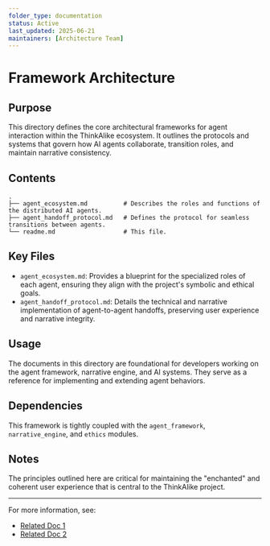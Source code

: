 ```yaml
---
folder_type: documentation
status: Active
last_updated: 2025-06-21
maintainers: [Architecture Team]
---
```


# Framework Architecture

## Purpose

This directory defines the core architectural frameworks for agent interaction within the ThinkAlike ecosystem. It outlines the protocols and systems that govern how AI agents collaborate, transition roles, and maintain narrative consistency.

## Contents

```
.
├── agent_ecosystem.md          # Describes the roles and functions of the distributed AI agents.
├── agent_handoff_protocol.md   # Defines the protocol for seamless transitions between agents.
└── readme.md                   # This file.
```

## Key Files

- `agent_ecosystem.md`: Provides a blueprint for the specialized roles of each agent, ensuring they align with the project's symbolic and ethical goals.
- `agent_handoff_protocol.md`: Details the technical and narrative implementation of agent-to-agent handoffs, preserving user experience and narrative integrity.

## Usage

The documents in this directory are foundational for developers working on the agent framework, narrative engine, and AI systems. They serve as a reference for implementing and extending agent behaviors.

## Dependencies

This framework is tightly coupled with the `agent_framework`, `narrative_engine`, and `ethics` modules.

## Notes

The principles outlined here are critical for maintaining the "enchanted" and coherent user experience that is central to the ThinkAlike project.

---
For more information, see:
- [Related Doc 1](../path/to/doc1.md)
- [Related Doc 2](../path/to/doc2.md)
